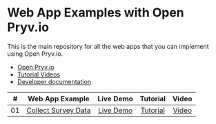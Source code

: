 # Web App Examples with Open Pryv.io

This is the main repository for all the web apps that you can implement using Open Pryv.io.

- [Open Pryv.io](https://github.com/pryv/open-pryv.io)
- [Tutorial Videos](https://www.youtube.com/user/pryvme/videos?view=0&sort=dd&shelf_id=0)
- [Developer documentation](https://api.pryv.com/)

|  #  |      Web App Example           | Live Demo | Tutorial | Video |
| :-: | :----------------------------: | :-------: |:-------: |:---: |
| 01  |       [Collect Survey Data](collect-survey-data/)  | [Live Demo](https://pryv.github.io/app-web-examples/collect-survey-data/)  | [Tutorial](collect-survey-data/tutorial.md) | [Video](https://youtu.be/SN11LSxL8q4) |
